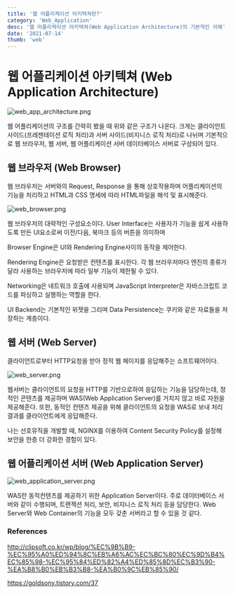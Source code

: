 ```yaml
---
title: '웹 어플리케이션 아키텍쳐란?'
category: 'Web_Application'
desc: '웹 어플리케이션 아키텍쳐(Web Application Architecture)의 기본적인 이해'
date: '2021-07-14'
thumb: 'web'
---
```


# 웹 어플리케이션 아키텍쳐 (Web Application Architecture)

![web_app_architecture.png](https://raw.githubusercontent.com/woolarinet/blog_content/main/images/Web_Application/Architecture/1.png)

웹 어플리케이션의 구조를 간략히 봤을 때 위와 같은 구조가 나온다. 크게는 클라이언트 사이드(프레젠테이션 로직 처리)과 서버 사이드(비지니스 로직 처리)로 나뉘며 기본적으로 웹 브라우저, 웹 서버, 웹 어플리케이션 서버 데이터베이스 서버로 구성되어 있다.

## 웹 브라우저 (Web Browser)

웹 브라우저는 서버와의 Request, Response 을 통해 상호작용하며 어플리케이션의 기능을 처리하고 HTML과 CSS 명세에 따라 HTML파일을 해석 및 표시해준다.

![web_browser.png](https://raw.githubusercontent.com/woolarinet/blog_content/main/images/Web_Application/Architecture/2.png)

웹 브라우저의 대략적인 구성요소이다.
User Interface는 사용자가 기능을 쉽게 사용하도록 만든 UI요소로써 이전/다음, 북마크 등의 버튼을 의미하며

Browser Engine은 UI와 Rendering Engine사이의 동작을 제어한다.

Rendering Engine은 요청받은 컨텐츠를 표시한다. 각 웹 브라우저마다 엔진의 종류가 달라 사용하는 브라우저에 따라 일부 기능이 제한될 수 있다.

Networking은 네트워크 호출에 사용되며
JavaScript Interpreter은 자바스크립트 코드를 파싱하고 실행하는 역할을 한다.

UI Backend는 기본적인 위젯을 그리며
Data Persistence는 쿠키와 같은 자료들을 저장하는 계층이다.

## 웹 서버 (Web Server)

클라이언트로부터 HTTP요청을 받아 정적 웹 페이지를 응답해주는 소프트웨어이다.

![web_server.png](https://raw.githubusercontent.com/woolarinet/blog_content/main/images/Web_Application/Architecture/3.png)

웹서버는 클라이언트의 요청을 HTTP를 기반으로하여 응답하는 기능을 담당하는데,
정적인 콘텐츠를 제공하며 WAS(Web Application Server)를 거치지 않고 바로 자원을 제공해준다.
또한, 동적인 컨텐츠 제공을 위해 클라이언트의 요청을 WAS로 보내 처리결과를 클라이언트에게 응답해준다.

나는 선호뮤직을 개발할 때, NGINX를 이용하여 Content Security Policy를 설정해 보안을 한층 더 강화한 경험이 있다.

## 웹 어플리케이션 서버 (Web Application Server)

![web_application_server.png](https://raw.githubusercontent.com/woolarinet/blog_content/main/images/Web_Application/Architecture/4.png)

WAS란 동적컨텐츠를 제공하기 위한 Application Server이다. 주로 데이터베이스 서버와 같이 수행되며, 트랜잭션 처리, 보안, 비지니스 로직 처리 등을 담당한다.
Web Server와 Web Container의 기능을 모두 갖춘 서버라고 할 수 있을 것 같다.

### References
http://clipsoft.co.kr/wp/blog/%EC%9B%B9-%EC%95%A0%ED%94%8C%EB%A6%AC%EC%BC%80%EC%9D%B4%EC%85%98-%EC%95%84%ED%82%A4%ED%85%8D%EC%B3%90-%EA%B8%B0%EB%B3%B8-%EA%B0%9C%EB%85%90/

https://goldsony.tistory.com/37